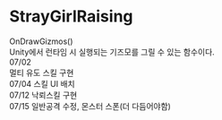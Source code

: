 # StrayGirlRaising
OnDrawGizmos()<br/>
Unity에서 런타임 시 실행되는 기즈모를 그릴 수 있는 함수이다. <br/>
07/02<br/>
멀티 유도 스킬 구현<br/>
07/04 스킬 UI 배치<br/>
07/12 낙뢰스킬 구현<br/>
07/15 일반공격 수정, 몬스터 스폰(더 다듬어야함)<br>
